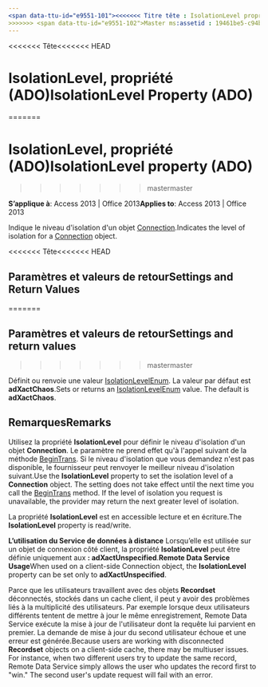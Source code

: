 ```yaml
---
<span data-ttu-id="e9551-101"><<<<<<< Titre tête : IsolationLevel propriété (ADO) TOCTitle : IsolationLevel propriété (ADO) === titre : IsolationLevel, propriété (ADO) TOCTitle : IsolationLevel, propriété (ADO)</span><span class="sxs-lookup"><span data-stu-id="e9551-101"><<<<<<< HEAD title: IsolationLevel Property (ADO) TOCTitle: IsolationLevel Property (ADO) ======= title: IsolationLevel property (ADO) TOCTitle: IsolationLevel property (ADO)</span></span>
>>>>>>> <span data-ttu-id="e9551-102">Master ms:assetid : 19461be5-c94b-4b61-ce08-7abdf702c3dc ms:mtpsurl : https://msdn.microsoft.com/library/JJ248939(v=office.15) ms:contentKeyID : ms.date 48543493 : 18/09/2015 mtps_version : v=office.15</span><span class="sxs-lookup"><span data-stu-id="e9551-102">master ms:assetid: 19461be5-c94b-4b61-ce08-7abdf702c3dc ms:mtpsurl: https://msdn.microsoft.com/library/JJ248939(v=office.15) ms:contentKeyID: 48543493 ms.date: 09/18/2015 mtps_version: v=office.15</span></span>
---
```


<span data-ttu-id="e9551-103"><<<<<<< Tête</span><span class="sxs-lookup"><span data-stu-id="e9551-103"><<<<<<< HEAD</span></span>
# <a name="isolationlevel-property-ado"></a><span data-ttu-id="e9551-104">IsolationLevel, propriété (ADO)</span><span class="sxs-lookup"><span data-stu-id="e9551-104">IsolationLevel Property (ADO)</span></span>
=======
# <a name="isolationlevel-property-ado"></a><span data-ttu-id="e9551-105">IsolationLevel, propriété (ADO)</span><span class="sxs-lookup"><span data-stu-id="e9551-105">IsolationLevel property (ADO)</span></span>
>>>>>>> <span data-ttu-id="e9551-106">master</span><span class="sxs-lookup"><span data-stu-id="e9551-106">master</span></span>


<span data-ttu-id="e9551-107">**S’applique à**: Access 2013 | Office 2013</span><span class="sxs-lookup"><span data-stu-id="e9551-107">**Applies to**: Access 2013 | Office 2013</span></span>

<span data-ttu-id="e9551-108">Indique le niveau d'isolation d'un objet [Connection](connection-object-ado.md).</span><span class="sxs-lookup"><span data-stu-id="e9551-108">Indicates the level of isolation for a [Connection](connection-object-ado.md) object.</span></span>

<span data-ttu-id="e9551-109"><<<<<<< Tête</span><span class="sxs-lookup"><span data-stu-id="e9551-109"><<<<<<< HEAD</span></span>
## <a name="settings-and-return-values"></a><span data-ttu-id="e9551-110">Paramètres et valeurs de retour</span><span class="sxs-lookup"><span data-stu-id="e9551-110">Settings and Return Values</span></span>
=======
## <a name="settings-and-return-values"></a><span data-ttu-id="e9551-111">Paramètres et valeurs de retour</span><span class="sxs-lookup"><span data-stu-id="e9551-111">Settings and return values</span></span>
>>>>>>> <span data-ttu-id="e9551-112">master</span><span class="sxs-lookup"><span data-stu-id="e9551-112">master</span></span>

<span data-ttu-id="e9551-p101">Définit ou renvoie une valeur [IsolationLevelEnum](isolationlevelenum.md). La valeur par défaut est **adXactChaos**.</span><span class="sxs-lookup"><span data-stu-id="e9551-p101">Sets or returns an [IsolationLevelEnum](isolationlevelenum.md) value. The default is **adXactChaos**.</span></span>

## <a name="remarks"></a><span data-ttu-id="e9551-115">Remarques</span><span class="sxs-lookup"><span data-stu-id="e9551-115">Remarks</span></span>

<span data-ttu-id="e9551-p102">Utilisez la propriété **IsolationLevel** pour définir le niveau d'isolation d'un objet **Connection**. Le paramètre ne prend effet qu'à l'appel suivant de la méthode [BeginTrans](begintrans-committrans-and-rollbacktrans-methods-ado.md). Si le niveau d'isolation que vous demandez n'est pas disponible, le fournisseur peut renvoyer le meilleur niveau d'isolation suivant.</span><span class="sxs-lookup"><span data-stu-id="e9551-p102">Use the **IsolationLevel** property to set the isolation level of a **Connection** object. The setting does not take effect until the next time you call the [BeginTrans](begintrans-committrans-and-rollbacktrans-methods-ado.md) method. If the level of isolation you request is unavailable, the provider may return the next greater level of isolation.</span></span>

<span data-ttu-id="e9551-119">La propriété **IsolationLevel** est en accessible lecture et en écriture.</span><span class="sxs-lookup"><span data-stu-id="e9551-119">The **IsolationLevel** property is read/write.</span></span>

<span data-ttu-id="e9551-120">**L’utilisation du Service de données à distance** Lorsqu’elle est utilisée sur un objet de connexion côté client, la propriété **IsolationLevel** peut être définie uniquement aux **: adXactUnspecified**.</span><span class="sxs-lookup"><span data-stu-id="e9551-120">**Remote Data Service Usage**When used on a client-side Connection object, the **IsolationLevel** property can be set only to **adXactUnspecified**.</span></span>

<span data-ttu-id="e9551-p103">Parce que les utilisateurs travaillent avec des objets **Recordset** déconnectés, stockés dans un cache client, il peut y avoir des problèmes liés à la multiplicité des utilisateurs. Par exemple lorsque deux utilisateurs différents tentent de mettre à jour le même enregistrement, Remote Data Service exécute la mise à jour de l'utilisateur dont la requête lui parvient en premier. La demande de mise à jour du second utilisateur échoue et une erreur est générée.</span><span class="sxs-lookup"><span data-stu-id="e9551-p103">Because users are working with disconnected **Recordset** objects on a client-side cache, there may be multiuser issues. For instance, when two different users try to update the same record, Remote Data Service simply allows the user who updates the record first to "win." The second user's update request will fail with an error.</span></span>


